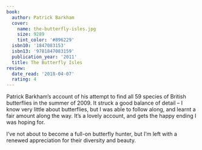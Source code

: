```yaml
---
book:
  author: Patrick Barkham
  cover:
    name: the-butterfly-isles.jpg
    size: 9289
    tint_color: '#896229'
  isbn10: '1847083153'
  isbn13: '9781847083159'
  publication_year: '2011'
  title: The Butterfly Isles
review:
  date_read: '2018-04-07'
  rating: 4
---
```


Patrick Barkham’s account of his attempt to find all 59 species of British butterflies in the summer of 2009. It struck a good balance of detail – I know very little about butterflies, but I was able to follow along, and learnt a fair amount along the way. It’s a lovely account, and gets the happy ending I was hoping for.

I’ve not about to become a full-on butterfly hunter, but I’m left with a renewed appreciation for their diversity and beauty.